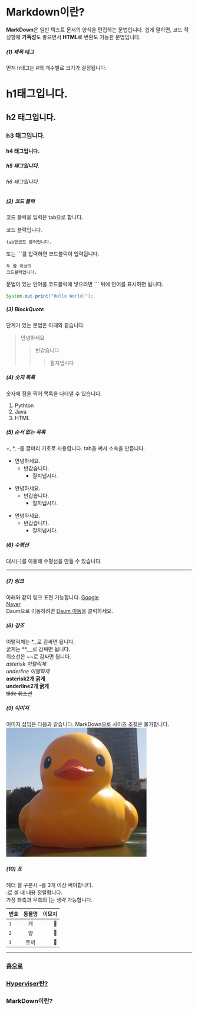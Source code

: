 # Markdown이란?

**MarkDown**은 일반 텍스트 문서의 양식을 편집하는 문법입니다.
쉽게 말하면, 코드 작성할때 **가독성**도 좋으면서 **HTML**로 변환도 가능한 문법입니다.
   

##### (1) 제목 태그
먼저 h태그는 #의 개수별로 크기가 결정됩니다.

# h1태그입니다. #

## h2 태그입니다. ##

### h3 태그입니다. ###

#### h4 태그입니다. ####

##### h5 태그입니다. #####

###### h6 태그입니다. ######
   

##### (2) 코드 블럭   
코드 블럭을 입력은 tab으로 합니다.   

코드 블럭입니다.   

    tab한코드 블럭입니다.


또는 ```를 입력하면 코드블럭이 입력됩니다.
```
두 줄 이상의
코드블럭입니다.
```

문법이 있는 언어를 코드블럭에 넣으려면 ``` 뒤에 언어를 표시하면 됩니다.
``` java
System.out.print("Hello World!");
```
   

##### (3) BlockQuote
단계가 있는 문법은 아래와 같습니다.
> 안녕하세요
>> 반갑습니다
>>> 잘지냅시다
   

##### (4) 숫자 목록
숫자에 점을 찍어 목록을 나타낼 수 있습니다.
1. Pythton
2. Java
3. HTML
   

##### (5) 순서 없는 목록
+, *, -를 글머리 기호로 사용합니다.
tab을 써서 소속을 만듭니다.
+ 안녕하세요.
    + 반갑습니다.
        + 잘지냅시다.

* 안녕하세요.
    * 반갑습니다.
        * 잘지냅시다.

- 안녕하세요.
    - 반갑습니다.
        - 잘지냅시다.
   

##### (6) 수평선
대시(-)를 이용해 수평선을 만들 수 있습니다.

---------------
   

##### (7) 링크
아래와 같이 링크 표현 가능합니다.
[Google](https://google.com)   
[Naver](https://www.naver.com "네이버 열기")   
Daum으로 이동하려면 [Daum 이동](https://www.daum.net)을 클릭하세요.   
   

##### (8) 강조
이탤릭체는 *,_로 감싸면 됩니다.   
굵게는 **,__로 감싸면 됩니다.   
취소선은 ~~로 감싸면 됩니다.   
*asterisk 이탤릭체*   
_underline 이탤릭체_   
**asterisk2개 굵게**   
__underline2개 굵게__   
~~tilde 취소선~~   
   

##### (9) 이미지
이미지 삽입은 다음과 같습니다. MarkDown으로 사이즈 조절은 불가합니다.
![이미지 안나올시 대체 텍스트](images/rubberduck.png "잠실 석촌호수의 거대한 러버덕")
   

##### (10) 표
헤더 셀 구분시 -를 3개 이상 써야합니다.   
:로 셀 내 내용 정렬합니다.   
가장 좌측과 우측의 |는 생략 가능합니다.   

|번호|동물명|이모지|
|---|:---:|---:|
|`1`|개|🦮|
|`2`|양|🐏|
|`3`|토끼|🐇|

-------------------

### [홈으로](README.md)

### [Hyperviser란?](HYPERVISOR.md)

### MarkDown이란?
